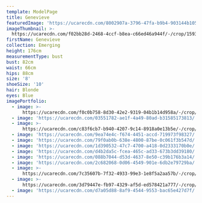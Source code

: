 ```yaml
---
template: ModelPage
title: Genevieve
featuredImage: 'https://ucarecdn.com/8002907a-3796-47fa-b9b4-903144b105fa/'
imageThumbnail: >-
  https://ucarecdn.com/f02bb28d-2468-4ccf-b8ea-c66ed46a944f/-/crop/1593x2228/78,81/-/preview/
firstName: Genevieve
collection: Emerging
height: 176cm
measurementType: bust
bust: 82cm
waist: 66cm
hips: 88cm
size: '8'
shoeSize: '10'
hair: Blonde
eyes: Blue
imagePortfolio:
  - image: >-
      https://ucarecdn.com/f0c0b758-8d30-42e2-9319-04b1b14d958a/-/crop/1721x2192/0,0/-/preview/
  - image: 'https://ucarecdn.com/03551782-ae1f-4a49-80ad-b31585173813/'
  - image: >-
      https://ucarecdn.com/c83f6cb7-b940-4207-9c14-8918a0e13b5e/-/crop/1123x854/94,0/-/preview/
  - image: 'https://ucarecdn.com/9ea74e4c-f674-4451-accd-719973f98327/'
  - image: 'https://ucarecdn.com/79f0ab0b-638e-4800-87be-0c061f3b547d/'
  - image: 'https://ucarecdn.com/1d390532-47c7-4700-a418-0d2333170b0e/'
  - image: 'https://ucarecdn.com/d4b2da5c-fcea-465c-ad33-673b3dd39180/'
  - image: 'https://ucarecdn.com/088b7044-d53d-4637-8e50-c39b176b3a14/'
  - image: 'https://ucarecdn.com/2c682068-0d06-4549-901e-6db2e79729ba/'
  - image: >-
      https://ucarecdn.com/7c35607b-7f32-4933-99e3-1e8f5a2aa57b/-/crop/1732x2070/0,100/-/preview/
  - image: >-
      https://ucarecdn.com/3d79447e-fb97-4329-af5d-ed578421a777/-/crop/1014x854/266,0/-/preview/
  - image: 'https://ucarecdn.com/d7a05d88-8af9-4544-9553-bac65e427d7f/'
---
```


